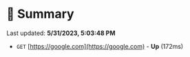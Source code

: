 # 📖 Summary
Last updated: **5/31/2023, 5:03:48 PM**

- `GET` [https://google.com](https://google.com) - **Up** (172ms)

